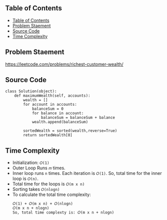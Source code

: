 ## Table of Contents
- [Table of Contents](#table-of-contents)
- [Problem Staement](#problem-staement)
- [Source Code](#source-code)
- [Time Complexity](#time-complexity)

## Problem Staement
https://leetcode.com/problems/richest-customer-wealth/

## Source Code
```
class Solution(object):
    def maximumWealth(self, accounts):
        wealth = []
        for account in accounts:
            balanceSum = 0
            for balance in account:
                balanceSum = balanceSum + balance
            wealth.append(balanceSum)
        
        sortedWealth = sorted(wealth,reverse=True)
        return sortedWealth[0]
```
## Time Complexity
- Initialization: `𝑂(1)`
- Outer Loop Runs `𝑚` times.
- Inner loop runs `n` times. Each iteration is  `𝑂(1)`. So, total time for the inner loop is `𝑂(n)`.
- Total time for the loops is `𝑂(m x n)`
- Sorting takes `𝑂(nlogn)`
- To calculate the total time complexity:
    ```
    𝑂(1) + 𝑂(m x n) + 𝑂(nlogn)
    𝑂(m x n + nlogn)
    So, total time complexty is: 𝑂(m x n + nlogn)
   ```

        